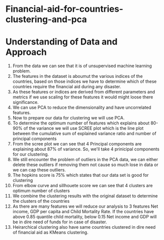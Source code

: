# Financial-aid-for-countries-clustering-and-pca
# Understanding of Data and Approach 
1. From the data we can see that it is of unsupervised machine learning problem.
2. The features in the dataset is aboumut the various indices of the countries, based on those indices we have to determine which of these countries require the financial aid during any disaster.
3. As these features or indices are derived from different parameters and metrics if we use scaling for these features it would might loose there significance.
4. We can use PCA to reduce the dimensionality and have uncorrelated features.
5. Now to prepare our data for clustering we will use PCA.
6. To determine the optimum number of features which explains about 80-90% of the variance we will use SCREE plot which is the line plot between the cumulative sum of explained variance ratio and number of principal components 
8. From the scree plot we can see that 4 Principal components are explaining about 87% of variance. So, we'll take 4 prinicipal components for our clustering.
9. We still encounter the problem of outliers in the PCA data, we can either delete these outliers if removing them not cause so much lose in data or we can cap these outliers.
10. The hopkins score is 75% which states that our data set is good for clustering 
11. From elbow curve and sillhouete score we can see that 4 clusters are optimum number of clusters 
12. We combine the clustering results with the original dataset to determine the clusters of the countries 
13. As there are many features we will reduce our analysis to 3 features Net income, GDP per capita and Child Mortality Rate. If the countries have above 0.85 quantile child mortality, below 0.15 Net income and GDP will be in dire need of funds for in case of disaster.
14. Heirarchical clustering also have same countries clustered in dire need of financial aid as KMeans clustering.

